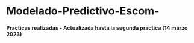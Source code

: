 # Modelado-Predictivo-Escom- 

####  Practicas realizadas - Actualizada hasta la segunda practica (14 marzo 2023)
